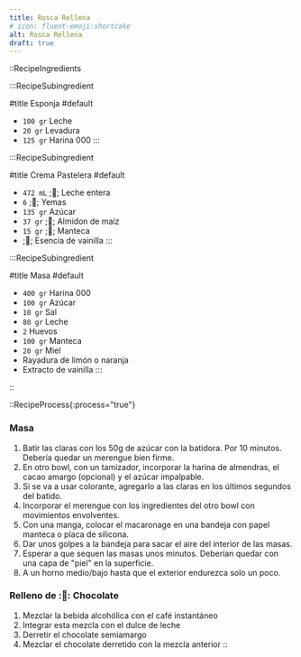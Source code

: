 ```yaml
---
title: Rosca Rellena
# icon: fluent-emoji:shortcake
alt: Rosca Rellena
draft: true
---
```



::RecipeIngredients

:::RecipeSubingredient

#title
Esponja
#default
- `100 gr` Leche
- `20 gr` Levadura
- `125 gr` Harina 000
:::

:::RecipeSubingredient

#title
Crema Pastelera
#default
- `472 mL` ;🥛; Leche entera
- `6` ;🥚; Yemas
- `135 gr` Azúcar
- `37 gr` ;🌽; Almidon de maíz
- `15 gr` ;🧈; Manteca 
- ;🍦; Esencia de vainilla
:::

:::RecipeSubingredient

#title
Masa
#default
- `400 gr` Harina 000
- `100 gr` Azúcar
- `10 gr` Sal
- `80 gr` Leche
- `2` Huevos
- `100 gr` Manteca
- `20 gr` Miel
- Rayadura de limón o naranja
- Extracto de vainilla
:::

::


::RecipeProcess{:process="true"}

### Masa

1. Batir las claras con los 50g de azúcar con la batidora. Por 10 minutos. Debería quedar un merengue bien firme.
2. En otro bowl, con un tamizador, incorporar la harina de almendras, el cacao amargo (opcional) y el azúcar impalpable.
3. Si se va a usar colorante, agregarlo a las claras en los últimos segundos del batido.
4. Incorporar el merengue con los ingredientes del otro bowl con movimientos envolventes.
5. Con una manga, colocar el macaronage en una bandeja con papel manteca o placa de silicona.
6. Dar unos golpes a la bandeja para sacar el aire del interior de las masas.
7. Esperar a que sequen las masas unos minutos. Deberían quedar con una capa de "piel" en la superficie.
8. A un horno medio/bajo hasta que el exterior endurezca solo un poco.

### Relleno de :🍫: Chocolate

1. Mezclar la bebida alcohólica con el café instantáneo
2. Integrar esta mezcla con el dulce de leche
3. Derretir el chocolate semiamargo
4. Mezclar el chocolate derretido con la mezcla anterior
::
